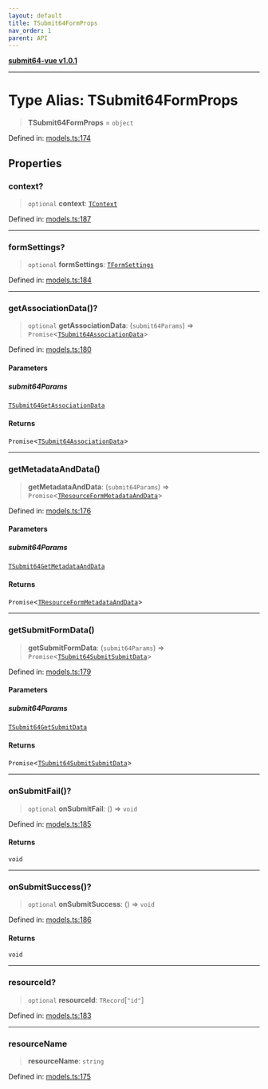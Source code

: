 ```yaml
---
layout: default
title: TSubmit64FormProps
nav_order: 1
parent: API
---
```


[**submit64-vue v1.0.1**](../README.md)

***

# Type Alias: TSubmit64FormProps

> **TSubmit64FormProps** = `object`

Defined in: [models.ts:174](https://github.com/CHUReimsDSN/Submit64-Vue/blob/b0ac49071bd835942dbc5de42858809d4b23b034/src/models.ts#L174)

## Properties

### context?

> `optional` **context**: [`TContext`](TContext.md)

Defined in: [models.ts:187](https://github.com/CHUReimsDSN/Submit64-Vue/blob/b0ac49071bd835942dbc5de42858809d4b23b034/src/models.ts#L187)

***

### formSettings?

> `optional` **formSettings**: [`TFormSettings`](TFormSettings.md)

Defined in: [models.ts:184](https://github.com/CHUReimsDSN/Submit64-Vue/blob/b0ac49071bd835942dbc5de42858809d4b23b034/src/models.ts#L184)

***

### getAssociationData()?

> `optional` **getAssociationData**: (`submit64Params`) => `Promise`\<[`TSubmit64AssociationData`](TSubmit64AssociationData.md)\>

Defined in: [models.ts:180](https://github.com/CHUReimsDSN/Submit64-Vue/blob/b0ac49071bd835942dbc5de42858809d4b23b034/src/models.ts#L180)

#### Parameters

##### submit64Params

[`TSubmit64GetAssociationData`](TSubmit64GetAssociationData.md)

#### Returns

`Promise`\<[`TSubmit64AssociationData`](TSubmit64AssociationData.md)\>

***

### getMetadataAndData()

> **getMetadataAndData**: (`submit64Params`) => `Promise`\<[`TResourceFormMetadataAndData`](TResourceFormMetadataAndData.md)\>

Defined in: [models.ts:176](https://github.com/CHUReimsDSN/Submit64-Vue/blob/b0ac49071bd835942dbc5de42858809d4b23b034/src/models.ts#L176)

#### Parameters

##### submit64Params

[`TSubmit64GetMetadataAndData`](TSubmit64GetMetadataAndData.md)

#### Returns

`Promise`\<[`TResourceFormMetadataAndData`](TResourceFormMetadataAndData.md)\>

***

### getSubmitFormData()

> **getSubmitFormData**: (`submit64Params`) => `Promise`\<[`TSubmit64SubmitSubmitData`](TSubmit64SubmitSubmitData.md)\>

Defined in: [models.ts:179](https://github.com/CHUReimsDSN/Submit64-Vue/blob/b0ac49071bd835942dbc5de42858809d4b23b034/src/models.ts#L179)

#### Parameters

##### submit64Params

[`TSubmit64GetSubmitData`](TSubmit64GetSubmitData.md)

#### Returns

`Promise`\<[`TSubmit64SubmitSubmitData`](TSubmit64SubmitSubmitData.md)\>

***

### onSubmitFail()?

> `optional` **onSubmitFail**: () => `void`

Defined in: [models.ts:185](https://github.com/CHUReimsDSN/Submit64-Vue/blob/b0ac49071bd835942dbc5de42858809d4b23b034/src/models.ts#L185)

#### Returns

`void`

***

### onSubmitSuccess()?

> `optional` **onSubmitSuccess**: () => `void`

Defined in: [models.ts:186](https://github.com/CHUReimsDSN/Submit64-Vue/blob/b0ac49071bd835942dbc5de42858809d4b23b034/src/models.ts#L186)

#### Returns

`void`

***

### resourceId?

> `optional` **resourceId**: `TRecord`\[`"id"`\]

Defined in: [models.ts:183](https://github.com/CHUReimsDSN/Submit64-Vue/blob/b0ac49071bd835942dbc5de42858809d4b23b034/src/models.ts#L183)

***

### resourceName

> **resourceName**: `string`

Defined in: [models.ts:175](https://github.com/CHUReimsDSN/Submit64-Vue/blob/b0ac49071bd835942dbc5de42858809d4b23b034/src/models.ts#L175)
